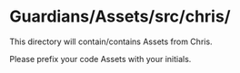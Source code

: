 # Guardians/Assets/src/chris/

This directory will contain/contains Assets from Chris.

Please prefix your code Assets with your initials.